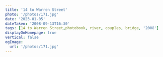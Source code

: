 ```yaml
---
title: '14 to Warren Street'
photo: '/photos/171.jpg'
date: '2023-01-05'
dateTaken: '2008-09-13T16:30'
tags: [14 to Warren Street,photobook, river, couples, bridge, '2008']
displayOnHomepage: true
vertical: false
ogImage:
  url: '/photos/171.jpg'
---
```

